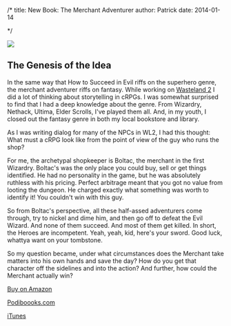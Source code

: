 /*
title: New Book: The Merchant Adventurer 
author: Patrick
date: 2014-01-14

*/



<div class="vertheroimage">
<a href="http://www.amazon.com/Merchant-Adventurer-Patrick-E-McLean-ebook/dp/B00HRLDBPG"><img src="http://www.patrickemclean.com/images/boltaccover.jpg"  /></a>
</div>


## The Genesis of the Idea

In the same way that How to Succeed in Evil riffs on the superhero genre, the merchant adventurer riffs on fantasy. While working on [Wasteland 2](http://www.patrickemclean.com/2012/wasteland2) I did a lot of thinking about storytelling in cRPGs. I was somewhat surprised to find that I had a deep knowledge about the genre. From Wizardry, Nethack, Ultima, Elder Scrolls, I've played them all. And, in my youth, I closed out the fantasy genre in both my local bookstore and library. 

As I was writing dialog for many of the NPCs in WL2, I had this thought: What must a cRPG look like from the point of view of the guy who runs the shop?

For me, the archetypal shopkeeper is Boltac, the merchant in the first Wizardry. Boltac's was the only place you could buy, sell or get things identified. He had no personality in the game, but he was absolutely ruthless with his pricing. Perfect arbitrage meant that you got no value from looting the dungeon. He charged exactly what something was worth to identify it! You couldn't win with this guy. 

So from Boltac's perspective, all these half-assed adventurers come through, try to nickel and dime him, and then go off to defeat the Evil Wizard. And none of them succeed. And most of them get killed. In short, the Heroes are incompetent. Yeah, yeah, kid, here's your sword. Good luck, whattya want on your tombstone. 

So my question became, under what circumstances does the Merchant take matters into his own hands and save the day? How do you get that character off the sidelines and into the action? And further, how could the Merchant actually win? 

[Buy on Amazon](http://www.amazon.com/Merchant-Adventurer-Patrick-E-McLean-ebook/dp/B00HRLDBPG) 

[Podiboooks.com](http://podiobooks.com/title/the-merchant-adventurer/) 

[iTunes](http://itunes.apple.com/podcast/id794743550)

 
